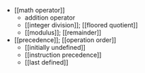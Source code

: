 - [[math operator]]
    - addition operator
    - [[integer division]]; [[floored quotient]]
    - [[modulus]]; [[remainder]]
- [[precedence]]; [[operation order]]
    - [[initially undefined]]
    - [[instruction precedence]]
    - [[last defined]]
